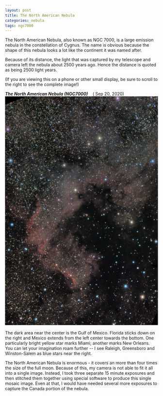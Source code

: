 ```yaml
---
layout: post
title: The North American Nebula
categories: nebula 
tags: ngc7000
---
```

The North American Nebula, also known as NGC 7000, is a large emission nebula in the constellation of Cygnus. The name is obvious because the shape of this nebula looks a lot like the continent it was named after. 

Because of its distance, the light that was captured by my telescope and camera left the nebula about 2500 years ago. Hence the distance is quoted as being 2500 light years.

(If you are viewing this on a phone or other small display, be sure to scroll to the right to see the complete image!)

_**The North American  Nebula (NGC7000)**_ &nbsp;&nbsp; ( Sep 20, 2020)<br>
![ngc7000 seen using Celestron RASA 8 and ZWO ASI183MC](/images/ngc7000_2020-09-20T22_32_31_3FrameComposite.jpg)

The dark area near the center is the Gulf of Mexico. Florida sticks down on the right and Mexico extends from the left center towards the bottom. One particularly bright yellow star marks Miami; another marks New Orleans. You can let your imagination roam further -- I see Raleigh, Greensboro and Winston-Salem as blue stars near the right.

The North American Nebula is enormous - it covers an more than four times the size of the full moon.  Because of this,
my camera is not able to fit it all into a single image.  Instead, I took three separate 15 minute exposures and then stitched them together using special software to produce this single mosaic image.   Even at that, I would have needed several more exposures to capture the Canada portion of the nebula.


